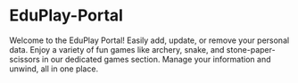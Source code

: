 # EduPlay-Portal
Welcome to the EduPlay Portal! Easily add, update, or remove your personal data. Enjoy a variety of fun games like archery, snake, and stone-paper-scissors in our dedicated games section. Manage your information and unwind, all in one place.
